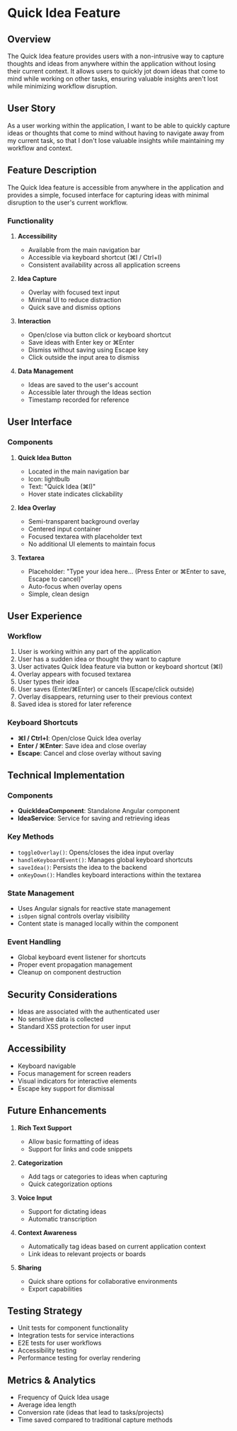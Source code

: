 # Quick Idea Feature

## Overview

The Quick Idea feature provides users with a non-intrusive way to capture thoughts and ideas from anywhere within the application without losing their current context. It allows users to quickly jot down ideas that come to mind while working on other tasks, ensuring valuable insights aren't lost while minimizing workflow disruption.

## User Story

As a user working within the application, I want to be able to quickly capture ideas or thoughts that come to mind without having to navigate away from my current task, so that I don't lose valuable insights while maintaining my workflow and context.

## Feature Description

The Quick Idea feature is accessible from anywhere in the application and provides a simple, focused interface for capturing ideas with minimal disruption to the user's current workflow.

### Functionality

1. **Accessibility**

   - Available from the main navigation bar
   - Accessible via keyboard shortcut (⌘I / Ctrl+I)
   - Consistent availability across all application screens

2. **Idea Capture**

   - Overlay with focused text input
   - Minimal UI to reduce distraction
   - Quick save and dismiss options

3. **Interaction**

   - Open/close via button click or keyboard shortcut
   - Save ideas with Enter key or ⌘Enter
   - Dismiss without saving using Escape key
   - Click outside the input area to dismiss

4. **Data Management**
   - Ideas are saved to the user's account
   - Accessible later through the Ideas section
   - Timestamp recorded for reference

## User Interface

### Components

1. **Quick Idea Button**

   - Located in the main navigation bar
   - Icon: lightbulb
   - Text: "Quick Idea (⌘I)"
   - Hover state indicates clickability

2. **Idea Overlay**

   - Semi-transparent background overlay
   - Centered input container
   - Focused textarea with placeholder text
   - No additional UI elements to maintain focus

3. **Textarea**
   - Placeholder: "Type your idea here... (Press Enter or ⌘Enter to save, Escape to cancel)"
   - Auto-focus when overlay opens
   - Simple, clean design

## User Experience

### Workflow

1. User is working within any part of the application
2. User has a sudden idea or thought they want to capture
3. User activates Quick Idea feature via button or keyboard shortcut (⌘I)
4. Overlay appears with focused textarea
5. User types their idea
6. User saves (Enter/⌘Enter) or cancels (Escape/click outside)
7. Overlay disappears, returning user to their previous context
8. Saved idea is stored for later reference

### Keyboard Shortcuts

- **⌘I / Ctrl+I**: Open/close Quick Idea overlay
- **Enter / ⌘Enter**: Save idea and close overlay
- **Escape**: Cancel and close overlay without saving

## Technical Implementation

### Components

- **QuickIdeaComponent**: Standalone Angular component
- **IdeaService**: Service for saving and retrieving ideas

### Key Methods

- `toggleOverlay()`: Opens/closes the idea input overlay
- `handleKeyboardEvent()`: Manages global keyboard shortcuts
- `saveIdea()`: Persists the idea to the backend
- `onKeyDown()`: Handles keyboard interactions within the textarea

### State Management

- Uses Angular signals for reactive state management
- `isOpen` signal controls overlay visibility
- Content state is managed locally within the component

### Event Handling

- Global keyboard event listener for shortcuts
- Proper event propagation management
- Cleanup on component destruction

## Security Considerations

- Ideas are associated with the authenticated user
- No sensitive data is collected
- Standard XSS protection for user input

## Accessibility

- Keyboard navigable
- Focus management for screen readers
- Visual indicators for interactive elements
- Escape key support for dismissal

## Future Enhancements

1. **Rich Text Support**

   - Allow basic formatting of ideas
   - Support for links and code snippets

2. **Categorization**

   - Add tags or categories to ideas when capturing
   - Quick categorization options

3. **Voice Input**

   - Support for dictating ideas
   - Automatic transcription

4. **Context Awareness**

   - Automatically tag ideas based on current application context
   - Link ideas to relevant projects or boards

5. **Sharing**
   - Quick share options for collaborative environments
   - Export capabilities

## Testing Strategy

- Unit tests for component functionality
- Integration tests for service interactions
- E2E tests for user workflows
- Accessibility testing
- Performance testing for overlay rendering

## Metrics & Analytics

- Frequency of Quick Idea usage
- Average idea length
- Conversion rate (ideas that lead to tasks/projects)
- Time saved compared to traditional capture methods
